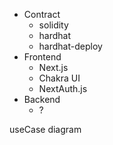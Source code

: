 - Contract
  - solidity
  - hardhat
  - hardhat-deploy
- Frontend
  - Next.js
  - Chakra UI
  - NextAuth.js
- Backend
  - ?

useCase diagram
